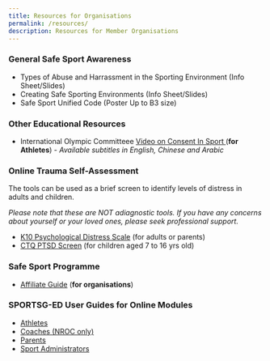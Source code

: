 ```yaml
---
title: Resources for Organisations
permalink: /resources/
description: Resources for Member Organisations
---
```

### General Safe Sport Awareness 
*  Types of Abuse and Harrassment in the Sporting Environment  (Info Sheet/Slides)
*  Creating Safe Sporting Environments  (Info Sheet/Slides)
*  Safe Sport Unified Code (Poster Up to B3 size)


### Other Educational Resources
* International Olympic Committeee [Video on Consent In Sport ](https://app.frame.io/presentations/a8e9fa18-7ca5-4363-a433-cb77b6638b86) (**for Athletes**) - *Available subtitles in English, Chinese and Arabic*


### Online Trauma Self-Assessment

The tools can be used as a brief screen to identify levels of distress in adults and children.

*Please note that these are NOT adiagnostic tools. If you have any concerns about yourself or your loved ones, please seek professional support.*
*   [K10 Psychological Distress Scale](https://www.beyondblue.org.au/the-facts/anxiety-and-depression-checklist-k10) (for adults or parents)
* [CTQ PTSD Screen](https://www.ementalhealth.ca/index.php?m=survey&ID=31%29) (for children aged 7 to 16 yrs old)


### Safe Sport Programme
* [Affiliate Guide](/files/SAFE%20SPORT%20PROGRAMME%20FOR%20AFFILIATE%20MEMBERS%20FINAL.pdf) (**for organisations**)



### SPORTSG-ED User Guides for Online Modules
* [Athletes](/files/Athletes%20Safe%20Sport%20SportSG-ED%20User%20Guide.pdf)
* [Coaches (NROC only)](/files/NROC%20Coaches%20Safe%20Sport%20SportSG-ED%20User%20Guide.pdf)
* [Parents](/files/Parents%20Safe%20Sport%20SportSG-ED%20User%20Guide.pdf)
* [Sport Administrators](/files/Sport%20Admin%20Safe%20Sport%20SportSG-ED%20User%20Guide.pdf)